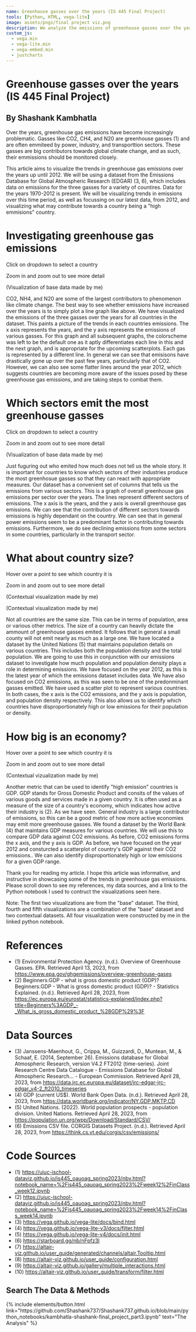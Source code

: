 ```yaml
---
name: Greenhouse gasses over the years (IS 445 Final Project)
tools: [Python, HTML, vega-lite]
image: assets/pngs/final project viz.png
description: We analyze the emissions of greenhouse gasses over the years up to 2012 to see how our emmissions are trending. We investigate what are indicators of a high emission country.
custom_js:
  - vega.min
  - vega-lite.min
  - vega-embed.min
  - justcharts
---
```


# Greenhouse gasses over the years (IS 445 Final Project)
## By Shashank Kambhatla

Over the years, greenhouse gas emissions have become increasingly problematic. Gasses like CO2, CH4, and N20 are greenhouse gasses (1) and are often emmiteed by power, industry, and transporttion sectors. These gasses are big contributors towards global climate change, and as such, their emmissions should be monitored closely. 

This article aims to visualize the trends in greenhouse gas emissions over the years up until 2012. We will be using a dataset from the Emissions Database for Global Atmospheric Research (EDGAR) (3, 6), which includes data on emissions for the three gasses for a variety of countires. Data for the years 1970-2012 is present. We will be visualizing trends in emissions over this time period, as well as focussing on our latest data, from 2012, and visualizing what may contribute towards a country being a "high emmisions" country.

# Investigating greenhouse gas emissions
Click on dropdown to select a country

Zoom in and zoom out to see more detail

(Visualization of base data made by me)

<vegachart schema-url="{{ site.baseurl }}/assets/json/mychart10.json" style="width: 100%"></vegachart>


CO2, NH4, and N20 are some of the largest contributors to phenomenon like climate change. The best way to see whether emissions have increased over the years is to simply plot a line graph like above. We have visualized the emissions of the three gasses over the years for all countries in the dataset. This paints a picture of the trends in each countries emissions. The x axis represents the years, and the y axis represents the emissions of various gasses. For this graph and all subsequent graphs, the colorscheme was left to be the default one as it aptly differentiates each line in this and the next graph, and is appropriate for the upcoming scatterplots. Each gas is represented by a different line. In general we can see that emisisons have drastically gone up over the past few years, particularly that of CO2. However, we can also see some flatter lines around the year 2012, which suggests countries are becoming more aware of the issues posed by these greenhouse gas emissions, and are taking steps to combat them.

# Which sectors emit the most greenhouse gasses
Click on dropdown to select a country

Zoom in and zoom out to see more detail

(Visualization of base data made by me)

<vegachart schema-url="{{ site.baseurl }}/assets/json/mychart11.json" style="width: 100%"></vegachart>


Just fuguring out who emited how much does not tell us the whole story. It is important for countries to know which sectors of their industries produce the most greenhosue gasses so that they can react with appropriate measures. Our dataset has a convenient set of columns that tells us the emissions from various sectors. This is a graph of overall greenhouse gas emissions per sector over the years. The lines represent different sectors of emissions. The x axis is the years, and the y axis is overall greenhouse gas emissions. We can see that the contribution of different sectors towards emissions is highly dependant on the country. We can see that in general power emissions seem to be a predominant factor in contributing towards emissions. Furthermore, we do see declining emissions from some sectors in some countries, particularly in the transport sector. 

# What about country size?
Hover over a point to see which country it is

Zoom in and zoom out to see more detail

(Contextual visualization made by me)

<vegachart schema-url="{{ site.baseurl }}/assets/json/mychart12.json" style="width: 100%"></vegachart>

(Contextual visualization made by me)

<vegachart schema-url="{{ site.baseurl }}/assets/json/mychart14.json" style="width: 100%"></vegachart>


Not all countries are the same size. This can be in terms of population, area or various other metrics. The size of a country can heavily dictate the ammount of greenhouse gasses emited. It follows that in general a small county will not emit nearly as much as a large one. We have located a dataset by the United Nations (5) that maintains population details on various countries. This includes both the population density and the total population. We are going to use this in conjunction with our emissions dataset to investigate how much population and population density plays a role in determining emissions. We have focused on the year 2012, as this is the latest year of which the emissions dataset includes data. We have also focused on CO2 emissions, as this was seen to be one of the predonminant gasses emitted. We have used a scatter plot to represent various countries. In both cases, the x axis is the CO2 emissions, and the y axis is population, and population density respectively. This also allows us to identify which countries have disproportionately high or low emissions for their population or density.

# How big is an economy?

Hover over a point to see which country it is

Zoom in and zoom out to see more detail

(Contextual vizualization made by me)

<vegachart schema-url="{{ site.baseurl }}/assets/json/mychart13.json" style="width: 100%"></vegachart>


Another metric that can be used to identify "high emission" countries is GDP. GDP stands for Gross Domestic Product and consits of the values of various goods and services made in a given country. It is often used as a measure of the size of a country's economy, which indicates how active their industry is (2). As we have seen. General industry is a large contributor of emissions, so this can be a good metric of how more active economies may emit more greenhouse gasses. We found a dataset by the World Bank (4) that maintains GDP measures for various countries. We will use this to compare GDP data against CO2 emissions. As before, CO2 emissions forms the x axis, and the y axis is GDP. As before, we have focused on the year 2012 and consturcted a scatterplot of country's GDP against their CO2 emissions.. We can also identify disproportionately high or low emissions for a given GDP range.

Thank you for reading my article. I hope this article was informative, and instructive in showcasing some of the trends in greenhouse gas emissions. Please scroll down to see my references, my data sources, and a link to the Python notebook I used to contruct the visualizations seen here.

Note: The first two visualizations are from the "base" dataset. The third, fourth and fifth visualizations are a combination of the "base" dataset and two contextual datasets. All four visualization were constructed by me in the linked python notebook.

# References

- (1) Environmental Protection Agency. (n.d.). Overview of Greenhouse Gasses. EPA. Retrieved April 13, 2023, from <https://www.epa.gov/ghgemissions/overview-greenhouse-gases>
- (2) Beginners:GDP - what is gross domestic product (GDP)? Beginners:GDP - What is gross domestic product (GDP)? - Statistics Explained. (n.d.). Retrieved April 28, 2023, from <https://ec.europa.eu/eurostat/statistics-explained/index.php?title=Beginners%3AGDP_-_What_is_gross_domestic_product_%28GDP%29%3F> 

# Data Sources

- (3) Janssens-Maenhout, G., Crippa, M., Guizzardi, D., Muntean, M., &amp; Schaaf, E. (2014, September 26). Emissions database for Global Atmospheric Research, version V4.2 FT2012 (time-series). Joint Research Centre Data Catalogue - Emissions Database for Global Atmospheric Research... - European Commission. Retrieved April 28, 2023, from <https://data.jrc.ec.europa.eu/dataset/jrc-edgar-jrc-edgar_v4-2_ft2010_timeseries> 
- (4) GDP (current US$). World Bank Open Data. (n.d.). Retrieved April 28, 2023, from <https://data.worldbank.org/indicator/NY.GDP.MKTP.CD> 
- (5) United Nations. (2022). World population prospects - population division. United Nations. Retrieved April 28, 2023, from <https://population.un.org/wpp/Download/Standard/CSV/> 
- (6) Emissions CSV file. CORGIS Datasets Project. (n.d.). Retrieved April 28, 2023, from <https://think.cs.vt.edu/corgis/csv/emissions/> 

# Code Sources

- (1) <https://uiuc-ischool-dataviz.github.io/is445_oauoag_spring2023/nbv.html?notebook_name=%2Fis445_oauoag_spring2023%2Fweek12%2FinClass_week12.ipynb>
- (2) <https://uiuc-ischool-dataviz.github.io/is445_oauoag_spring2023/nbv.html?notebook_name=%2Fis445_oauoag_spring2023%2Fweek14%2FinClass_week14.ipynb>
- (3) <https://vega.github.io/vega-lite/docs/bind.html>
- (4) <https://vega.github.io/vega-lite-v3/docs/filter.html>
- (5) <https://vega.github.io/vega-lite-v4/docs/init.html>
- (6) <https://starboard.gg/nb/nFpfz3I>
- (7) <https://altair-viz.github.io/user_guide/generated/channels/altair.Tooltip.html>
- (8) <https://altair-viz.github.io/user_guide/configuration.html>
- (9) <https://altair-viz.github.io/gallery/multiple_interactions.html>
- (10) <https://altair-viz.github.io/user_guide/transform/filter.html>

## Search The Data & Methods

<!-- these are written in a combo of html and liquid --> 

<div class="right">
{% include elements/button.html link="https://github.com/Shashank737/Shashank737.github.io/blob/main/python_notebooks/kambhatla-shashank-final_project_part3.ipynb" text="The Analysis" %}
</div>

